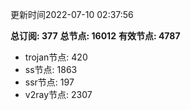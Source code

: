 更新时间2022-07-10 02:37:56

**总订阅: 377**
**总节点: 16012**
**有效节点: 4787**
- trojan节点: 420
- ss节点: 1863
- ssr节点: 197
- v2ray节点: 2307
